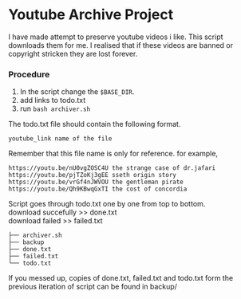 # Youtube Archive Project

I have made attempt to preserve youtube videos i like. This script downloads
them for me. I realised that if these videos are banned or copyright stricken
they are lost forever.

### Procedure

1. In the script change the `$BASE_DIR`.  
2. add links to todo.txt
3. run `bash archiver.sh`

The todo.txt file should contain the following format.

```
youtube_link name of the file
```

Remember that this file name is only for reference.
for example,

```
https://youtu.be/nU0vgZOSC4U the strange case of dr.jafari
https://youtu.be/pjTZoKj3gEE sseth origin story
https://youtu.be/vrGf4nJWVOU the gentleman pirate
https://youtu.be/Qh9KBwqGxTI the cost of concordia
```

Script goes through todo.txt one by one from top to bottom.  
download succefully >> done.txt  
download failed >> failed.txt

```
├── archiver.sh
├── backup
├── done.txt
├── failed.txt
└── todo.txt

```

If you messed up, copies of done.txt, failed.txt and todo.txt form the previous
iteration of script can be found in backup/
